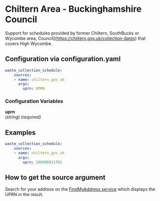 # Chiltern Area - Buckinghamshire Council

Support for schedules provided by former Chiltern, SouthBucks or Wycombe area,  Council](https://chiltern.gov.uk/collection-dates) that covers High Wycombe.

## Configuration via configuration.yaml

```yaml
waste_collection_schedule:
    sources:
    - name: chiltern_gov_uk
      args:
        uprn: UPRN
```

### Configuration Variables

**uprn**  
*(string) (required)*

## Examples

```yaml
waste_collection_schedule:
    sources:
    - name: chiltern_gov_uk
      args:
        uprn: 200000811701
```

## How to get the source argument

Search for your address on the [FindMyAddress service](https://www.findmyaddress.co.uk/) which displays the UPRN in the result.